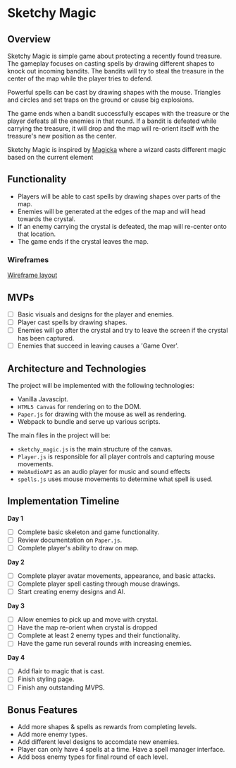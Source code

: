 # Sketchy Magic
## Overview

Sketchy Magic is simple game about protecting a recently found treasure. The gameplay focuses on casting spells by drawing different shapes to knock out incoming bandits. The bandits will try to steal the treasure in the center of the map while the player tries to defend.

Powerful spells can be cast by drawing shapes with the mouse. Triangles and circles and set traps on the ground or cause big explosions. 

The game ends when a bandit successfully escapes with the treasure or the player defeats all the enemies in that round. If a bandit is defeated while carrying the treasure, it will drop and the map will re-orient itself with the treasure's new position as the center.

Sketchy Magic is inspired by [Magicka](https://en.wikipedia.org/wiki/Magicka) where a wizard casts different magic based on the current element

## Functionality
* Players will be able to cast spells by drawing shapes over parts of the map.
* Enemies will be generated at the edges of the map and will head towards the crystal.
* If an enemy carrying the crystal is defeated, the map will re-center onto that location.
* The game ends if the crystal leaves the map.

### Wireframes

[Wireframe layout](https://wireframe.cc/OzQuLF)

## MVPs
- [ ] Basic visuals and designs for the player and enemies.
- [ ] Player cast spells by drawing shapes.
- [ ] Enemies will go after the crystal and try to leave the screen if the crystal has been captured.
- [ ] Enemies that succeed in leaving causes a 'Game Over'.

## Architecture and Technologies

The project will be implemented with the following technologies:
* Vanilla Javascipt.
* `HTML5 Canvas` for rendering on to the DOM.
* `Paper.js` for drawing with the mouse as well as rendering.
* Webpack to bundle and serve up various scripts.

The main files in the project will be:

* `sketchy_magic.js` is the main structure of the canvas.
* `Player.js` is responsible for all player controls and capturing mouse movements.
* `WebAudioAPI` as an audio player for music and sound effects
* `spells.js` uses mouse movements to determine what spell is used.

## Implementation Timeline

**Day 1** 

- [ ] Complete basic skeleton and game functionality.
- [ ] Review documentation on `Paper.js`.
- [ ] Complete player's ability to draw on map.

**Day 2**

- [ ] Complete player avatar movements, appearance, and basic attacks.
- [ ] Complete player spell casting through mouse drawings.
- [ ] Start creating enemy designs and AI.

**Day 3** 

- [ ] Allow enemies to pick up and move with crystal.
- [ ] Have the map re-orient when crystal is dropped
- [ ] Complete at least 2 enemy types and their functionality.
- [ ] Have the game run several rounds with increasing enemies.

**Day 4** 

- [ ] Add flair to magic that is cast.
- [ ] Finish styling page.
- [ ] Finish any outstanding MVPS.

## Bonus Features

* Add more shapes & spells as rewards from completing levels.
* Add more enemy types.
* Add different level designs to accomdate new enemies.
* Player can only have 4 spells at a time. Have a spell manager interface.
* Add boss enemy types for final round of each level.

